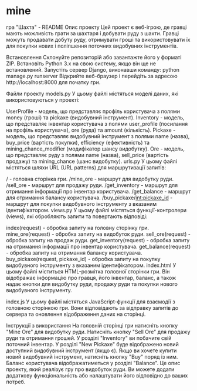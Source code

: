 # mine

гра "Шахта" - README
Опис проекту
Цей проект є веб-ігрою, де гравці мають можливість грати за шахтаря і добувати руду з шахти. Гравці можуть продавати добуту руду, отримувати гроші та використовувати їх для покупки нових і поліпшення поточних видобувних інструментів.

Встановлення
Склонуйте репозиторій або завантажте його у форматі ZIP.
Встановіть Python 3.x на свою систему, якщо він ще не встановлений.
Запустіть сервер Django, виконавши команду:
python manage.py runserver
Відкрийте веб-браузер і перейдіть за адресою http://localhost:8000 для початку гри.

Файли проекту
models.py
У цьому файлі містяться моделі даних, які використовуються у проекті:

UserProfile - модель, що представляє профіль користувача з полями money (гроші) та pickaxe (видобувний інструмент).
Inventory - модель, що представляє інвентар користувача з полями user_profile (посилання на профіль користувача), ore (руда) та amount (кількість).
Pickaxe - модель, що представляє видобувний інструмент з полями name (назва), buy_price (вартість покупки), efficiency (ефективність) та mining_chance_modifier (модифікатор шансу видобутку).
Ore - модель, що представляє руду з полями name (назва), sell_price (вартість продажу) та mining_chance (шанс видобутку).
urls.py
У цьому файлі містяться шляхи URL (URL patterns) для маршрутизації запитів:

/ - головна сторінка гри.
/mine_ore - маршрут для видобутку руди.
/sell_ore - маршрут для продажу руди.
/get_inventory - маршрут для отримання інформації про інвентар користувача.
/get_balance - маршрут для отримання балансу користувача.
/buy_pickaxe/<int:pickaxe_id> - маршрут для покупки видобувного інструменту з вказаним ідентифікатором.
views.py
У цьому файлі містяться функції-контролери (views), які обробляють запити та повертають відповіді:

index(request) - обробка запиту на головну сторінку гри.
mine_ore(request) - обробка запиту на видобуток руди.
sell_ore(request) - обробка запиту на продаж руди.
get_inventory(request) - обробка запиту на отримання інформації про інвентар користувача.
get_balance(request) - обробка запиту на отримання балансу користувача.
buy_pickaxe(request, pickaxe_id) - обробка запиту на покупку видобувного інструменту з вказаним ідентифікатором.
index.html
У цьому файлі міститься HTML-розмітка головної сторінки гри. Він відображає інформацію про гравця, його інвентар, баланс, а також надає кнопки для видобутку руди, продажу руди та покупки нового видобувного інструменту.

index.js
У цьому файлі містяться JavaScript-функції для взаємодії з головною сторінкою гри. Вони відповідають за відправку запитів до сервера та оновлення відображення даних на сторінці.

Інструкції з використання
На головній сторінці гри натисніть кнопку "Mine Ore" для видобутку руди.
Натисніть кнопку "Sell Ore" для продажу руди та отримання грошей.
У розділі "Inventory" ви побачите свій поточний інвентар.
У розділі "New Pickaxe" буде відображено новий доступний видобувний інструмент (якщо є).
Якщо ви хочете купити новий видобувний інструмент, натисніть кнопку "Buy" поряд із ним.
Баланс користувача відображатиметься у розділі "Balance".
Це опис проекту, який реалізує гру про видобуток руди. Ви можете додати додаткову функціональність або налаштувати його відповідно до ваших потреб.
